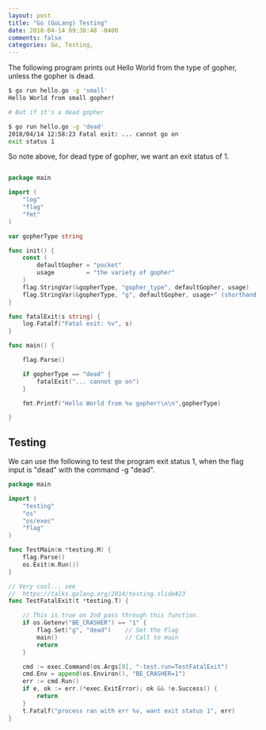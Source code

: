 ```yaml
---
layout: post
title: "Go (GoLang) Testing"
date: 2018-04-14 09:38:48 -0400
comments: false
categories: Go, Testing,
---
```


The following program prints out Hello World from
the type of gopher, unless the gopher is dead.

```bash
$ go run hello.go -g 'small'
Hello World from small gopher!

# But if it's a dead gopher

$ go run hello.go -g 'dead'
2018/04/14 12:58:23 Fatal exit: ... cannot go on
exit status 1

```

So note above, for dead type of gopher, we want an exit status of 1.

```go

package main

import (
	"log"
	"flag"
	"fmt"
)

var gopherType string

func init() {
	const (
		defaultGopher = "pocket"
		usage         = "the variety of gopher"
	)
	flag.StringVar(&gopherType, "gopher_type", defaultGopher, usage)
	flag.StringVar(&gopherType, "g", defaultGopher, usage+" (shorthand)")
}

func fatalExit(s string) {
	log.Fatalf("Fatal exit: %v", s)
}

func main() {

	flag.Parse()

	if gopherType == "dead" {
		fatalExit("... cannot go on")
	}

	fmt.Printf("Hello World from %v gopher!\n\n",gopherType)

}

```

## Testing

We can use the following to test the program exit status 1, when the flag input is "dead" with the command -g "dead".

```go
package main

import (
	"testing"
	"os"
	"os/exec"
	"flag"
)

func TestMain(m *testing.M) {
	flag.Parse()
	os.Exit(m.Run())
}

// Very cool... see
//  https://talks.golang.org/2014/testing.slide#23
func TestFatalExit(t *testing.T) {

	// This is true on 2nd pass through this function.
	if os.Getenv("BE_CRASHER") == "1" {
		flag.Set("g", "dead")    // Set the Flag
		main()                   // Call to main
		return
	}

	cmd := exec.Command(os.Args[0], "-test.run=TestFatalExit")
	cmd.Env = append(os.Environ(), "BE_CRASHER=1")
	err := cmd.Run()
	if e, ok := err.(*exec.ExitError); ok && !e.Success() {
		return
	}
	t.Fatalf("process ran with err %v, want exit status 1", err)
}
```

<script>(function(d, s, id) {
  var js, fjs = d.getElementsByTagName(s)[0];
  if (d.getElementById(id)) return;
  js = d.createElement(s); js.id = id;
  js.src = "//connect.facebook.net/en_US/sdk.js#xfbml=1&version=v2.8&appId=671657696349259";
  fjs.parentNode.insertBefore(js, fjs);
}(document, 'script', 'facebook-jssdk'));</script>

<!--  Enter text below, if you want -->

